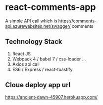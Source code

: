 # react-comments-app
A simple API call which is https://comments-api.azurewebsites.net/swagger/ comments

## Technology Stack

1. React JS
2. Webpack 4 / babel 7 / css-loader ...
3. Axios api call
4. ES6 / Express / react-toastify

## Cloue deploy app url
https://ancient-dawn-45907.herokuapp.com/
